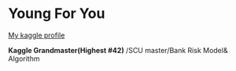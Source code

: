 # Young For You
[My kaggle profile](www.kaggle.com/mahluo)

**Kaggle Grandmaster(Highest #42)** /SCU master/Bank Risk Model& Algorithm


